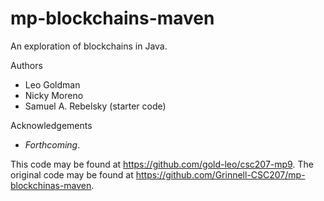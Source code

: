 # mp-blockchains-maven

An exploration of blockchains in Java.

Authors

* Leo Goldman
* Nicky Moreno
* Samuel A. Rebelsky (starter code)

Acknowledgements

* _Forthcoming_.

This code may be found at <https://github.com/gold-leo/csc207-mp9>. The original code may be found at <https://github.com/Grinnell-CSC207/mp-blockchinas-maven>.
